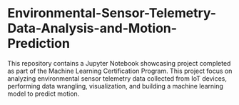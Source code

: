 # Environmental-Sensor-Telemetry-Data-Analysis-and-Motion-Prediction
This repository contains a Jupyter Notebook showcasing project completed as part of the Machine Learning Certification Program. This project focus on analyzing environmental sensor telemetry data collected from IoT devices, performing data wrangling, visualization, and building a machine learning model to predict motion.
